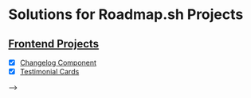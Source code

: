 # Solutions for Roadmap.sh Projects

## [Frontend Projects](https://roadmap.sh/frontend)
<!-- 
- [x] [Single-Page CV](https://roadmap.sh/projects/single-page-cv)
- [x] [Basic HTML Website](https://roadmap.sh/projects/basic-html-website)
- [x] [Personal Portfolio](https://roadmap.sh/projects/portfolio-website) -->
- [x] [Changelog Component](https://roadmap.sh/projects/changelog-component)
- [x] [Testimonial Cards](https://roadmap.sh/projects/testimonial-cards)
<!-- - [x] [Task Tracker](https://roadmap.sh/projects/task-tracker-js)
- [x] [Custom Dropdown](https://roadmap.sh/projects/custom-dropdown)
- [x] [Accordion](https://roadmap.sh/projects/accordion) --> -->

